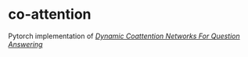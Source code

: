 # co-attention
Pytorch implementation of *[Dynamic Coattention Networks For Question Answering](https://arxiv.org/abs/1611.01604)*
